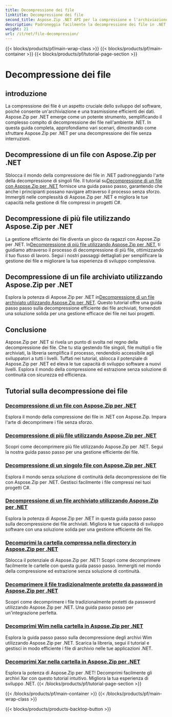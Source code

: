 ```yaml
---
title: Decompressione dei file
linktitle: Decompressione dei file
second_title: Aspose.Zip .NET API per la compressione e l'archiviazione dei file
description: Padroneggia facilmente la decompressione dei file in .NET con Aspose.Zip per tutorial .NET. Impara a gestire i file compressi in modo efficiente con le guide passo passo.
weight: 21
url: /it/net/file-decompression/
---
```


{{< blocks/products/pf/main-wrap-class >}}
{{< blocks/products/pf/main-container >}}
{{< blocks/products/pf/tutorial-page-section >}}

# Decompressione dei file



## introduzione

La compressione dei file è un aspetto cruciale dello sviluppo del software, poiché consente un'archiviazione e una trasmissione efficienti dei dati. Aspose.Zip per .NET emerge come un potente strumento, semplificando il complesso compito di decompressione dei file nell'ambiente .NET. In questa guida completa, approfondiamo vari scenari, dimostrando come sfruttare Aspose.Zip per .NET per una decompressione dei file senza interruzioni.

## Decompressione di un file con Aspose.Zip per .NET

Sblocca il mondo della compressione dei file in .NET padroneggiando l'arte della decompressione di singoli file. Il tutorial su[Decompressione di un file con Aspose.Zip per .NET](./decompress-file/) fornisce una guida passo passo, garantendo che anche i principianti possano navigare attraverso il processo senza sforzo. Immergiti nelle complessità di Aspose.Zip per .NET e migliora le tue capacità nella gestione di file compressi in progetti C#.

## Decompressione di più file utilizzando Aspose.Zip per .NET

 La gestione efficiente dei file diventa un gioco da ragazzi con Aspose.Zip per .NET. In[Decompressione di più file utilizzando Aspose.Zip per .NET](./decompress-multiple-files/), ti guidiamo attraverso il processo di decompressione di più file, ottimizzando il tuo flusso di lavoro. Segui i nostri passaggi dettagliati per semplificare la gestione dei file e migliorare la tua esperienza di sviluppo complessiva.

## Decompressione di un file archiviato utilizzando Aspose.Zip per .NET

 Esplora la potenza di Aspose.Zip per .NET in[Decompressione di un file archiviato utilizzando Aspose.Zip per .NET](./decompress-stored-file/). Questo tutorial offre una guida passo passo sulla decompressione efficiente dei file archiviati, fornendoti una soluzione solida per una gestione efficace dei file nei tuoi progetti.

## Conclusione

Aspose.Zip per .NET si rivela un punto di svolta nel regno della decompressione dei file. Che tu stia gestendo file singoli, file multipli o file archiviati, la libreria semplifica il processo, rendendolo accessibile agli sviluppatori a tutti i livelli. Tuffati nei tutorial, sblocca il potenziale di Aspose.Zip per .NET ed eleva le tue capacità di sviluppo software a nuovi livelli. Esplora il mondo della compressione ed estrazione senza soluzione di continuità con sicurezza ed efficienza.
## Tutorial sulla decompressione dei file
### [Decompressione di un file con Aspose.Zip per .NET](./decompress-file/)
Esplora il mondo della compressione dei file in .NET con Aspose.Zip. Impara l'arte di decomprimere i file senza sforzo.
### [Decompressione di più file utilizzando Aspose.Zip per .NET](./decompress-multiple-files/)
Scopri come decomprimere più file utilizzando Aspose.Zip per .NET. Segui la nostra guida passo passo per una gestione efficiente dei file.
### [Decompressione di un singolo file con Aspose.Zip per .NET](./decompress-single-file/)
Esplora il mondo senza soluzione di continuità della decompressione dei file con Aspose.Zip per .NET. Gestisci facilmente i file compressi nei tuoi progetti C#.
### [Decompressione di un file archiviato utilizzando Aspose.Zip per .NET](./decompress-stored-file/)
Esplora la potenza di Aspose.Zip per .NET in questa guida passo passo sulla decompressione dei file archiviati. Migliora le tue capacità di sviluppo software con una soluzione solida per una gestione efficiente dei file.
### [Decomprimi la cartella compressa nella directory in Aspose.Zip per .NET](./decompress-compressed-folder-directory/)
Sblocca il potenziale di Aspose.Zip per .NET! Scopri come decomprimere facilmente le cartelle con questa guida passo passo. Immergiti nel mondo della compressione ed estrazione senza soluzione di continuità.
### [Decomprimere il file tradizionalmente protetto da password in Aspose.Zip per .NET](./decompress-traditionally-password-protected-file/)
Scopri come decomprimere i file tradizionalmente protetti da password utilizzando Aspose.Zip per .NET. Una guida passo passo per un'integrazione perfetta.
### [Decomprimi Wim nella cartella in Aspose.Zip per .NET](./decompress-wim-folder/)
Esplora la guida passo passo sulla decompressione degli archivi Wim utilizzando Aspose.Zip per .NET. Scarica la libreria, segui il tutorial e gestisci in modo efficiente i file di archivio nelle tue applicazioni .NET.
### [Decomprimi Xar nella cartella in Aspose.Zip per .NET](./decompress-xar-folder/)
Esplora la potenza di Aspose.Zip per .NET! Decomprimi facilmente gli archivi Xar con questo tutorial intuitivo. Migliora la tua esperienza di sviluppo .NET.
{{< /blocks/products/pf/tutorial-page-section >}}

{{< /blocks/products/pf/main-container >}}
{{< /blocks/products/pf/main-wrap-class >}}

{{< blocks/products/products-backtop-button >}}
